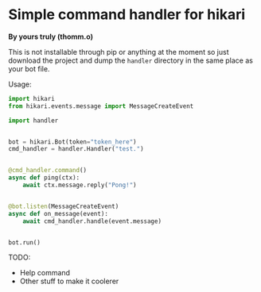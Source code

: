 # Simple command handler for hikari
**By yours truly (thomm.o)**

This is not installable through pip or anything at the moment so just download the project and dump the `handler` directory in the same place as your bot file.

Usage:
```python
import hikari
from hikari.events.message import MessageCreateEvent

import handler


bot = hikari.Bot(token="token_here")
cmd_handler = handler.Handler("test.")


@cmd_handler.command()
async def ping(ctx):
    await ctx.message.reply("Pong!")


@bot.listen(MessageCreateEvent)
async def on_message(event):
    await cmd_handler.handle(event.message)


bot.run()
```

TODO:
- Help command
- Other stuff to make it coolerer